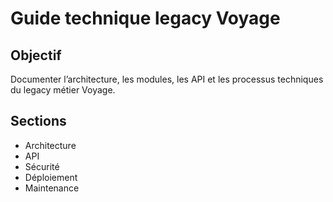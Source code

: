 # Guide technique legacy Voyage

## Objectif
Documenter l’architecture, les modules, les API et les processus techniques du legacy métier Voyage.

## Sections
- Architecture
- API
- Sécurité
- Déploiement
- Maintenance
